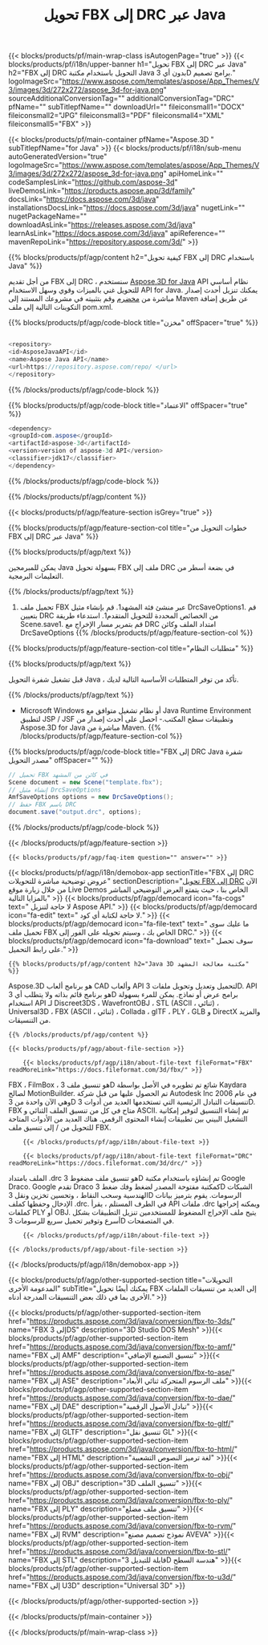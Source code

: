 ﻿---
title: تحويل FBX إلى DRC عبر Java 
url: /ar/java/conversion/fbx-to-drc/ 
description: نموذج Java شفرة تحويل من تنسيق FBX إلى ملف DRC. استخدم رمز المثال هذا لتحويل FBX إلى DRC داخل أي تطبيق يستند إلى الويب أو سطح المكتب Java.
---
{{< blocks/products/pf/main-wrap-class isAutogenPage="true" >}}
{{< blocks/products/pf/i18n/upper-banner h1="تحويل FBX إلى DRC عبر Java" h2="FBX إلى DRC التحويل باستخدام مكتبة Java بدون أي 3D برامج تصميم." logoImageSrc="https://www.aspose.com/templates/aspose/App_Themes/V3/images/3d/272x272/aspose_3d-for-java.png" sourceAdditionalConversionTag="" additionalConversionTag="DRC" pfName="" subTitlepfName="" downloadUrl="" fileiconsmall1="DOCX" fileiconsmall2="JPG" fileiconsmall3="PDF" fileiconsmall4="XML" fileiconsmall5="FBX" >}}

{{< blocks/products/pf/main-container pfName="Aspose.3D " subTitlepfName="for Java" >}}
{{< blocks/products/pf/i18n/sub-menu autoGeneratedVersion="true" logoImageSrc="https://www.aspose.com/templates/aspose/App_Themes/V3/images/3d/272x272/aspose_3d-for-java.png" apiHomeLink="" codeSamplesLink="https://github.com/aspose-3d" liveDemosLink="https://products.aspose.app/3d/family" docsLink="https://docs.aspose.com/3d/java" installationsDocsLink="https://docs.aspose.com/3d/java" nugetLink="" nugetPackageName="" downloadAsLink="https://releases.aspose.com/3d/java" learnAsLink="https://docs.aspose.com/3d/java" apiReference="" mavenRepoLink="https://repository.aspose.com/3d/" >}}

{{% blocks/products/pf/agp/content h2="كيفية تحويل FBX إلى DRC باستخدام Java" %}}

 من أجل تقديم FBX إلى DRC ، سنستخدم
 [Aspose.3D for Java](https://products.aspose.com/3d/java) 
 API نظام أساسي للتحويل غني بالميزات وقوي وسهل الاستخدام API for Java. يمكنك تنزيل أحدث إصدار مباشرة من
 [مخضرم](https://repository.aspose.com/3d/) 
 وقم بتثبيته في مشروعك المستند إلى Maven عن طريق إضافة التكوينات التالية إلى ملف pom.xml.

{{% blocks/products/pf/agp/code-block title="مخزن" offSpacer="true" %}}

```cs

<repository>
<id>AsposeJavaAPI</id>
<name>Aspose Java API</name>
<url>https://repository.aspose.com/repo/ </url>
</repository>


```

{{% /blocks/products/pf/agp/code-block %}}

{{% blocks/products/pf/agp/code-block title="الاعتماد" offSpacer="true" %}}

```cs
<dependency>
<groupId>com.aspose</groupId>
<artifactId>aspose-3d</artifactId>
<version>version of aspose-3d API</version>
<classifier>jdk17</classifier>
</dependency>


```

{{% /blocks/products/pf/agp/code-block %}}

{{% /blocks/products/pf/agp/content %}}

{{< blocks/products/pf/agp/feature-section isGrey="true" >}}

{{% blocks/products/pf/agp/feature-section-col title="خطوات التحويل من FBX إلى DRC عبر Java" %}}

{{% blocks/products/pf/agp/text %}}

 يمكن للمبرمجين Java بسهولة تحويل FBX ملف إلى DRC في بضعة أسطر من التعليمات البرمجية.

{{% /blocks/products/pf/agp/text %}}

1. تحميل ملف FBX عبر منشئ فئة المشهد1. قم بإنشاء مثيل DrcSaveOptions1. قم بتعيين DRC من الخصائص المحددة للتحويل المتقدم1. استدعاء طريقة Scene.save1. قم بتمرير مسار الإخراج مع DRC امتداد الملف وكائن DrcSaveOptions
{{% /blocks/products/pf/agp/feature-section-col %}}

{{% blocks/products/pf/agp/feature-section-col title="متطلبات النظام" %}}

{{% blocks/products/pf/agp/text %}}

 قبل تشغيل شفرة التحويل Java ، تأكد من توفر المتطلبات الأساسية التالية لديك.

{{% /blocks/products/pf/agp/text %}}

- Microsoft Windows أو نظام تشغيل متوافق مع Java Runtime Environment لتطبيق JSP / JSF وتطبيقات سطح المكتب.- احصل على أحدث إصدار من Aspose.3D for Java مباشرة من Maven.
{{% /blocks/products/pf/agp/feature-section-col %}}

{{% blocks/products/pf/agp/code-block title="FBX إلى DRC Java شفرة مصدر التحويل" offSpacer="" %}}

```cs
// تحميل FBX في كائن من المشهد 
Scene document = new Scene("template.fbx");
// إنشاء مثيل DrcSaveOptions 
AmfSaveOptions options = new DrcSaveOptions();
// حفظ FBX باسم DRC 
document.save("output.drc", options);   


```

{{% /blocks/products/pf/agp/code-block %}}

{{< /blocks/products/pf/agp/feature-section >}}

    {{< blocks/products/pf/agp/faq-item question="" answer="" >}}
 

<!-- aboutfile Starts -->

{{< blocks/products/pf/agp/i18n/demobox-app sectionTitle="FBX إلى DRC عروض توضيحية مباشرة للتحويلات" sectionDescription="[تحويل FBX إلى DRC](https://products.aspose.app/3d/conversion/fbx-to-drc) الآن من خلال زيارة موقع Live Demos الخاص بنا ، حيث يتمتع العرض التوضيحي المباشر بالمزايا التالية" >}}
        {{< blocks/products/pf/agp/democard icon="fa-cogs" text=" لا حاجة لتنزيل Aspose API." >}}
        {{< blocks/products/pf/agp/democard icon="fa-edit" text=" لا حاجة لكتابة أي كود." >}}
        {{< blocks/products/pf/agp/democard icon="fa-file-text" text=" ما عليك سوى تحميل ملف FBX الخاص بك ، وسيتم تحويله على الفور إلى DRC." >}}
        {{< blocks/products/pf/agp/democard icon="fa-download" text=" سوف تحصل على رابط التحميل." >}}

    {{% blocks/products/pf/agp/content h2="Java 3D مكتبة معالجة المشهد" %}}

 Aspose.3D هو برنامج ألعاب CAD وألعاب API لتحميل وتعديل وتحويل ملفات 3D. API هو برنامج قائم بذاته ولا يتطلب أي 3D برامج عرض أو نماذج. يمكن للمرء بسهولة استخدام API لـ Discreet3DS ، WavefrontOBJ ، STL (ASCII ، ثنائي) ، Universal3D ، FBX (ASCII ، ثنائي) ، Collada ، glTF ، PLY ، GLB و DirectX والمزيد من التنسيقات. 



    {{% /blocks/products/pf/agp/content %}}

    {{< blocks/products/pf/agp/about-file-section >}}

        {{< blocks/products/pf/agp/i18n/about-file-text fileFormat="FBX" readMoreLink="https://docs.fileformat.com/3d/fbx/" >}}

FBX ، FilmBox ، هو تنسيق ملف 3D شائع تم تطويره في الأصل بواسطة Kaydara لصالح MotionBuilder. تم الحصول عليها من قبل شركة Autodesk Inc في عام 2006 وهي الآن واحدة من 3D تنسيقات التبادل الرئيسية التي تستخدمها العديد من أدوات 3D. FBX متاح في كل من تنسيق الملف الثنائي و ASCII. تم إنشاء التنسيق لتوفير إمكانية التشغيل البيني بين تطبيقات إنشاء المحتوى الرقمي. هناك العديد من الأدوات المتاحة للتحويل من / إلى تنسيق ملف FBX.

        {{< /blocks/products/pf/agp/i18n/about-file-text >}}

        {{< blocks/products/pf/agp/i18n/about-file-text fileFormat="DRC" readMoreLink="https://docs.fileformat.com/3d/drc/" >}}

الملف بامتداد .drc هو تنسيق ملف مضغوط 3D تم إنشاؤه باستخدام مكتبة Google Draco. Google تقدم Draco كمكتبة مفتوحة المصدر لضغط وفك ضغط 3D الشبكات الهندسية وسحب النقاط ، وتحسين تخزين ونقل 3D الرسومات. يقوم بترميز بيانات الإدخال وحفظها كملف .drc. في الطرف المستلم ، يقرأ API ملفات .drc ويمكنه إخراجها كملفات PLY أو OBJ. يتيح ملف الإخراج المضغوط للمستخدمين تنزيل التطبيقات بشكل أسرع وتوفير تحميل سريع للرسومات 3D في المتصفحات.

        {{< /blocks/products/pf/agp/i18n/about-file-text >}}

    {{< /blocks/products/pf/agp/about-file-section >}}

{{< /blocks/products/pf/agp/i18n/demobox-app >}}

<!-- aboutfile Ends -->

{{< blocks/products/pf/agp/other-supported-section title="التحويلات المدعومة الأخرى" subTitle="يمكنك أيضًا تحويل FBX إلى العديد من تنسيقات الملفات الأخرى بما في ذلك بعض التنسيقات المدرجة أدناه." >}}

{{< blocks/products/pf/agp/other-supported-section-item href="https://products.aspose.com/3d/java/conversion/fbx-to-3ds/" name="FBX إلى 3DS" description="3D Studio DOS Mesh" >}}{{< blocks/products/pf/agp/other-supported-section-item href="https://products.aspose.com/3d/java/conversion/fbx-to-amf/" name="FBX إلى AMF" description="تنسيق التصنيع الإضافي" >}}{{< blocks/products/pf/agp/other-supported-section-item href="https://products.aspose.com/3d/java/conversion/fbx-to-ase/" name="FBX إلى ASE" description="ملف الرسوم المتحركة ثنائي الأبعاد" >}}{{< blocks/products/pf/agp/other-supported-section-item href="https://products.aspose.com/3d/java/conversion/fbx-to-dae/" name="FBX إلى DAE" description="تبادل الأصول الرقمية" >}}{{< blocks/products/pf/agp/other-supported-section-item href="https://products.aspose.com/3d/java/conversion/fbx-to-gltf/" name="FBX إلى GLTF" description="تنسيق نقل GL" >}}{{< blocks/products/pf/agp/other-supported-section-item href="https://products.aspose.com/3d/java/conversion/fbx-to-html/" name="FBX إلى HTML" description="لغة ترميز النصوص التشعبية" >}}{{< blocks/products/pf/agp/other-supported-section-item href="https://products.aspose.com/3d/java/conversion/fbx-to-obj/" name="FBX إلى OBJ" description="3D تنسيق الملف" >}}{{< blocks/products/pf/agp/other-supported-section-item href="https://products.aspose.com/3d/java/conversion/fbx-to-ply/" name="FBX إلى PLY" description="تنسيق ملف مضلع" >}}{{< blocks/products/pf/agp/other-supported-section-item href="https://products.aspose.com/3d/java/conversion/fbx-to-rvm/" name="FBX إلى RVM" description="نموذج تصميم مصنع AVEVA" >}}{{< blocks/products/pf/agp/other-supported-section-item href="https://products.aspose.com/3d/java/conversion/fbx-to-stl/" name="FBX إلى STL" description="قابلة للتبديل 3D هندسة السطح" >}}{{< blocks/products/pf/agp/other-supported-section-item href="https://products.aspose.com/3d/java/conversion/fbx-to-u3d/" name="FBX إلى U3D" description="Universal 3D" >}}

{{< /blocks/products/pf/agp/other-supported-section >}}

{{< /blocks/products/pf/main-container >}}
    
{{< /blocks/products/pf/main-wrap-class >}}